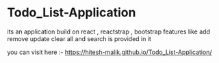 # Todo_List-Application
its an application build on react , reactstrap , bootstrap
features like add remove update clear all and search is provided in it 


you can visit here :- https://hitesh-malik.github.io/Todo_List-Application/
